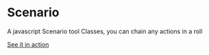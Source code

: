 Scenario
========

A javascript Scenario tool Classes, you can chain any actions in a roll

[See it in action](pandamicro.github.io/Scenario)
